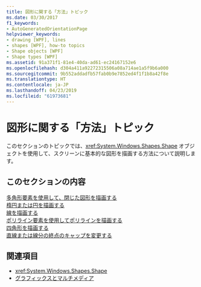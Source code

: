 ```yaml
---
title: 図形に関する「方法」トピック
ms.date: 03/30/2017
f1_keywords:
- AutoGeneratedOrientationPage
helpviewer_keywords:
- drawing [WPF], lines
- shapes [WPF], how-to topics
- Shape objects [WPF]
- Shape types [WPF]
ms.assetid: 91a371f1-81e4-40da-ad61-ec24167152e6
ms.openlocfilehash: d304a411a92272315506a08a714ae1a5f9b6a000
ms.sourcegitcommit: 9b552addadfb57fab0b9e7852ed4f1f1b8a42f8e
ms.translationtype: HT
ms.contentlocale: ja-JP
ms.lasthandoff: 04/23/2019
ms.locfileid: "61973681"
---
```

# <a name="shapes-how-to-topics"></a>図形に関する「方法」トピック
このセクションのトピックでは、<xref:System.Windows.Shapes.Shape> オブジェクトを使用して、スクリーンに基本的な図形を描画する方法について説明します。  
  
## <a name="in-this-section"></a>このセクションの内容  
 [多角形要素を使用して、閉じた図形を描画する](how-to-draw-a-closed-shape-by-using-the-polygon-element.md)  
 [楕円または円を描画する](how-to-draw-an-ellipse-or-a-circle.md)  
 [線を描画する](how-to-draw-a-line.md)  
 [ポリライン要素を使用してポリラインを描画する](how-to-draw-a-polyline-by-using-the-polyline-element.md)  
 [四角形を描画する](how-to-draw-a-rectangle.md)  
 [直線または線分の終点のキャップを変更する](how-to-modify-the-cap-at-the-end-of-a-line-or-segment.md)  
  
## <a name="see-also"></a>関連項目

- <xref:System.Windows.Shapes.Shape>
- [グラフィックスとマルチメディア](index.md)
